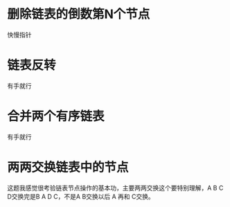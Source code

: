 # 删除链表的倒数第N个节点
快慢指针

# 链表反转
有手就行

# 合并两个有序链表
有手就行

# 两两交换链表中的节点
这题我感觉很考验链表节点操作的基本功，主要两两交换这个要特别理解，A B C D交换完是B A D C，不是A B交换以后 A 再和 C交换。


